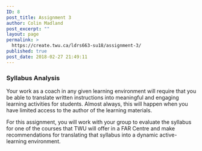 ```yaml
---
ID: 8
post_title: Assignment 3
author: Colin Madland
post_excerpt: ""
layout: page
permalink: >
  https://create.twu.ca/ldrs663-su18/assignment-3/
published: true
post_date: 2018-02-27 21:49:11
---
```

### Syllabus Analysis

Your work as a coach in any given learning environment will require that you be able to translate written instructions into meaningful and engaging learning activities for students. Almost always, this will happen when you have limited access to the author of the learning materials.

For this assignment, you will work with your group to evaluate the syllabus for one of the courses that TWU will offer in a FAR Centre and make recommendations for translating that syllabus into a dynamic active-learning environment.
